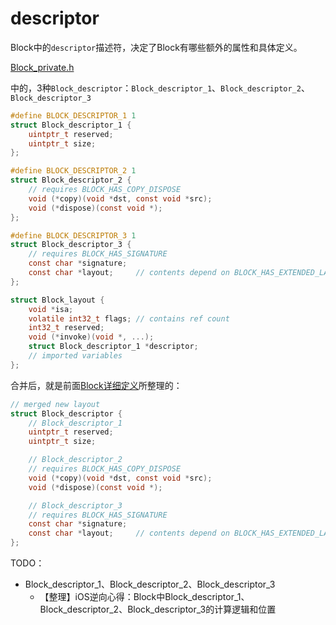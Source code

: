# descriptor

Block中的`descriptor`描述符，决定了Block有哪些额外的属性和具体定义。

[Block_private.h](https://opensource.apple.com/source/libclosure/libclosure-63/Block_private.h)

中的，3种`Block_descriptor`：`Block_descriptor_1`、`Block_descriptor_2`、`Block_descriptor_3`

```c
#define BLOCK_DESCRIPTOR_1 1
struct Block_descriptor_1 {
    uintptr_t reserved;
    uintptr_t size;
};

#define BLOCK_DESCRIPTOR_2 1
struct Block_descriptor_2 {
    // requires BLOCK_HAS_COPY_DISPOSE
    void (*copy)(void *dst, const void *src);
    void (*dispose)(const void *);
};

#define BLOCK_DESCRIPTOR_3 1
struct Block_descriptor_3 {
    // requires BLOCK_HAS_SIGNATURE
    const char *signature;
    const char *layout;     // contents depend on BLOCK_HAS_EXTENDED_LAYOUT
};

struct Block_layout {
    void *isa;
    volatile int32_t flags; // contains ref count
    int32_t reserved; 
    void (*invoke)(void *, ...);
    struct Block_descriptor_1 *descriptor;
    // imported variables
};
```

合并后，就是前面[Block详细定义](https://book.crifan.org/books/ios_re_objc_block/website/block_detail/block_layout/)所整理的：

```c
// merged new layout
struct Block_descriptor {
    // Block_descriptor_1
    uintptr_t reserved;
    uintptr_t size;

    // Block_descriptor_2
    // requires BLOCK_HAS_COPY_DISPOSE
    void (*copy)(void *dst, const void *src);
    void (*dispose)(const void *);

    // Block_descriptor_3
    // requires BLOCK_HAS_SIGNATURE
    const char *signature;
    const char *layout;     // contents depend on BLOCK_HAS_EXTENDED_LAYOUT
};
```

TODO：

* Block_descriptor_1、Block_descriptor_2、Block_descriptor_3
  * 【整理】iOS逆向心得：Block中Block_descriptor_1、Block_descriptor_2、Block_descriptor_3的计算逻辑和位置
